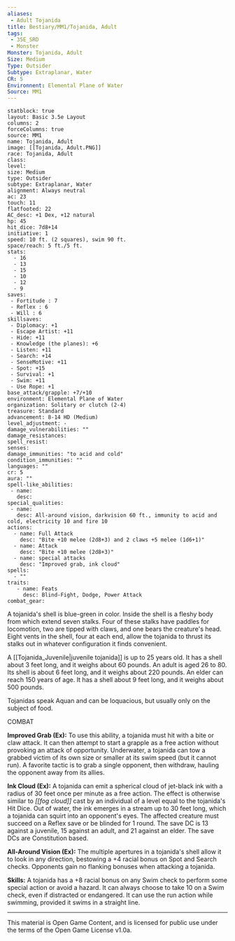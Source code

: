 ```yaml
---
aliases:
 - Adult Tojanida
title: Bestiary/MM1/Tojanida, Adult
tags: 
 - 35E_SRD
 - Monster
Monster: Tojanida, Adult
Size: Medium
Type: Outsider
Subtype: Extraplanar, Water
CR: 5
Environnent: Elemental Plane of Water
Source: MM1
---
```


```statblock
statblock: true
layout: Basic 3.5e Layout
columns: 2
forceColumns: true
source: MM1 
name: Tojanida, Adult
image: [[Tojanida, Adult.PNG]]
race: Tojanida, Adult
class: 
level: 
size: Medium
type: Outsider
subtype: Extraplanar, Water
alignment: Always neutral
ac: 23
touch: 11
flatfooted: 22
AC_desc: +1 Dex, +12 natural
hp: 45
hit_dice: 7d8+14
initiative: 1
speed: 10 ft. (2 squares), swim 90 ft.
space/reach: 5 ft./5 ft.
stats:
  - 16
  - 13
  - 15
  - 10
  - 12
  - 9
saves:
 - Fortitude : 7
 - Reflex : 6
 - Will : 6
skillsaves:
 - Diplomacy: +1
 - Escape Artist: +11
 - Hide: +11
 - Knowledge (the planes): +6
 - Listen: +11
 - Search: +14
 - SenseMotive: +11
 - Spot: +15
 - Survival: +1
 - Swim: +11
 - Use Rope: +1
base_attack/grapple: +7/+10
environment: Elemental Plane of Water
organization: Solitary or clutch (2-4)
treasure: Standard
advancement: 8-14 HD (Medium)
level_adjustment: -
damage_vulnerabilities: ""
damage_resistances: 
spell_resist: 
senses: 
damage_immunities: "to acid and cold"
condition_immunities: ""
languages: ""
cr: 5
aura: ""
spell-like_abilities:
 - name: 
   desc: 
special_qualities:
 - name:
   desc: All-around vision, darkvision 60 ft., immunity to acid and cold, electricity 10 and fire 10
actions:
  - name: Full Attack
    desc: "Bite +10 melee (2d8+3) and 2 claws +5 melee (1d6+1)"
  - name: Attack
    desc: "Bite +10 melee (2d8+3)"
  - name: special attacks
    desc: "Improved grab, ink cloud"
spells:
  - ""
traits:
   - name: Feats
     desc: Blind-Fight, Dodge, Power Attack
combat_gear:  
```


A tojanida's shell is blue-green in color. Inside the shell is a fleshy body from which extend seven stalks. Four of these stalks have paddles for locomotion, two are tipped with claws, and one bears the creature's head. Eight vents in the shell, four at each end, allow the tojanida to thrust its stalks out in whatever configuration it finds convenient.

A [[Tojanida_Juvenile|juvenile tojanida]] is up to 25 years old. It has a shell about 3 feet long, and it weighs about 60 pounds. An adult is aged 26 to 80. Its shell is about 6 feet long, and it weighs about 220 pounds. An elder can reach 150 years of age. It has a shell about 9 feet long, and it weighs about 500 pounds.

Tojanidas speak Aquan and can be loquacious, but usually only on the subject of food.

COMBAT


**Improved Grab (Ex):** To use this ability, a tojanida must hit with a bite or claw attack. It can then attempt to start a grapple as a free action without provoking an attack of opportunity. Underwater, a tojanida can tow a grabbed victim of its own size or smaller at its swim speed (but it cannot run). A favorite tactic is to grab a single opponent, then withdraw, hauling the opponent away from its allies.


**Ink Cloud (Ex):** A tojanida can emit a spherical cloud of jet-black ink with a radius of 30 feet once per minute as a free action. The effect is otherwise similar to *[[fog cloud]]* cast by an individual of a level equal to the tojanida's Hit Dice. Out of water, the ink emerges in a stream up to 30 feet long, which a tojanida can squirt into an opponent's eyes. The affected creature must succeed on a Reflex save or be blinded for 1 round. The save DC is 13 against a juvenile, 15 against an adult, and 21 against an elder. The save DCs are Constitution based.


**All-Around Vision (Ex):** The multiple apertures in a tojanida's shell allow it to look in any direction, bestowing a +4 racial bonus on Spot and Search checks. Opponents gain no flanking bonuses when attacking a tojanida.


**Skills:** A tojanida has a +8 racial bonus on any Swim check to perform some special action or avoid a hazard. It can always choose to take 10 on a Swim check, even if distracted or endangered. It can use the run action while swimming, provided it swims in a straight line.

---

This material is Open Game Content, and is licensed for public use under the terms of the Open Game License v1.0a.
